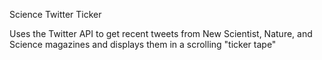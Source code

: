 Science Twitter Ticker

Uses the Twitter API to get recent tweets from New Scientist, Nature, and Science magazines and displays them in a scrolling "ticker tape"
